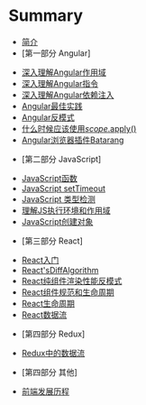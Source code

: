 # Summary

* [简介](README.md)
* [第一部分 Angular]
 - [深入理解Angular作用域](Angular/深入理解Angular作用域.md)
 - [深入理解Angular指令](Angular/深入理解Angular指令.md)
 - [深入理解Angular依赖注入](Angular/深入理解Angular依赖注入.md)
 - [Angular最佳实践](Angular/Angular最佳实践.md)
 - [Angular反模式](Angular/Angular反模式.md)
 - [什么时候应该使用$scope.$apply()](Angular/什么时候应该使用$scope.$apply.md)
 - [Angular浏览器插件Batarang](Angular/Angular浏览器插件Batarang.md)
* [第二部分 JavaScript]
 - [JavaScript函数](JavaScript/JavaScriptFunction.md)
 - [JavaScript setTimeout](JavaScript/setTimeout.md)
 - [JavaScript 类型检测](JavaScript/JavaScript类型检测.md)
 - [理解JS执行环境和作用域](JavaScript/理解JS执行环境和作用域.md)
 - [JavaScript创建对象](JavaScript/JavaScript创建对象.md)
* [第三部分 React]
 - [React入门](React/ReactIntroduction.md)
 - [React'sDiffAlgorithm](React/React'sDiffAlgorithm.md)
 - [React纯组件渲染性能反模式](React/ReactPureRender.md)
 - [React组件规范和生命周期](React/ComponentSpecsAndLifecycle.md)
 - [React生命周期](React/ComponentLifecycle.md)
 - [React数据流](React/ReactDataStream.md)
* [第四部分 Redux]
 - [Redux中的数据流](redux/ReduxDataStream.md)
* [第四部分 其他]
 - [前端发展历程](talk/SomethingAboutFontEnd.md)
 
